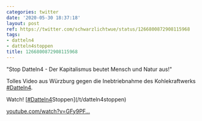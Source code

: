 ```yaml
---
categories: twitter
date: '2020-05-30 18:37:18'
layout: post
ref: https://twitter.com/schwarzlichtwue/status/1266800872908115968
tags:
- datteln4
- datteln4stoppen
title: 1266800872908115968
---
```

"Stop Datteln4 - Der Kapitalismus beutet Mensch und Natur aus!"



Tolles Video aus Würzburg gegen die Inebtriebnahme des Kohlekraftwerks [#Datteln4](/t/datteln4).



Watch! [[#Datteln4](/t/datteln4)Stoppen](/t/datteln4stoppen)



[youtube.com/watch?v=GFy9PF…](https://www.youtube.com/watch?v=GFy9PFOlrI0)
